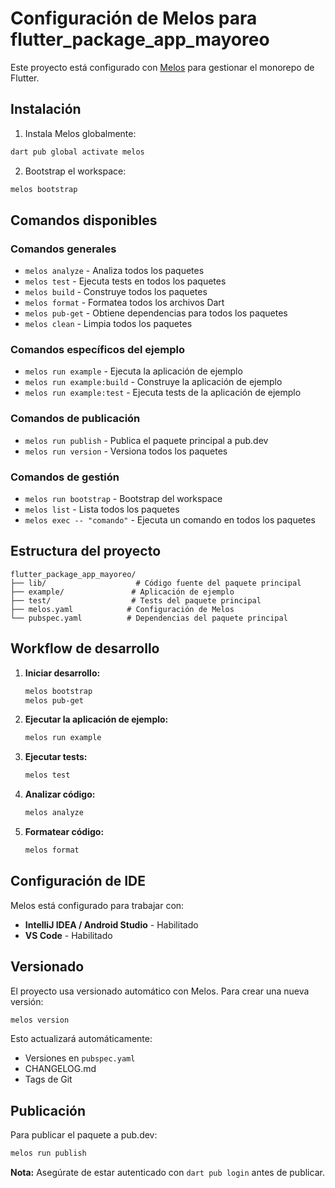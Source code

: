 # Configuración de Melos para flutter_package_app_mayoreo

Este proyecto está configurado con [Melos](https://melos.invertase.dev/) para gestionar el monorepo de Flutter.

## Instalación

1. Instala Melos globalmente:
```bash
dart pub global activate melos
```

2. Bootstrap el workspace:
```bash
melos bootstrap
```

## Comandos disponibles

### Comandos generales
- `melos analyze` - Analiza todos los paquetes
- `melos test` - Ejecuta tests en todos los paquetes
- `melos build` - Construye todos los paquetes
- `melos format` - Formatea todos los archivos Dart
- `melos pub-get` - Obtiene dependencias para todos los paquetes
- `melos clean` - Limpia todos los paquetes

### Comandos específicos del ejemplo
- `melos run example` - Ejecuta la aplicación de ejemplo
- `melos run example:build` - Construye la aplicación de ejemplo
- `melos run example:test` - Ejecuta tests de la aplicación de ejemplo

### Comandos de publicación
- `melos run publish` - Publica el paquete principal a pub.dev
- `melos run version` - Versiona todos los paquetes

### Comandos de gestión
- `melos run bootstrap` - Bootstrap del workspace
- `melos list` - Lista todos los paquetes
- `melos exec -- "comando"` - Ejecuta un comando en todos los paquetes

## Estructura del proyecto

```
flutter_package_app_mayoreo/
├── lib/                    # Código fuente del paquete principal
├── example/               # Aplicación de ejemplo
├── test/                  # Tests del paquete principal
├── melos.yaml            # Configuración de Melos
└── pubspec.yaml          # Dependencias del paquete principal
```

## Workflow de desarrollo

1. **Iniciar desarrollo:**
   ```bash
   melos bootstrap
   melos pub-get
   ```

2. **Ejecutar la aplicación de ejemplo:**
   ```bash
   melos run example
   ```

3. **Ejecutar tests:**
   ```bash
   melos test
   ```

4. **Analizar código:**
   ```bash
   melos analyze
   ```

5. **Formatear código:**
   ```bash
   melos format
   ```

## Configuración de IDE

Melos está configurado para trabajar con:
- **IntelliJ IDEA / Android Studio** - Habilitado
- **VS Code** - Habilitado

## Versionado

El proyecto usa versionado automático con Melos. Para crear una nueva versión:

```bash
melos version
```

Esto actualizará automáticamente:
- Versiones en `pubspec.yaml`
- CHANGELOG.md
- Tags de Git

## Publicación

Para publicar el paquete a pub.dev:

```bash
melos run publish
```

**Nota:** Asegúrate de estar autenticado con `dart pub login` antes de publicar. 